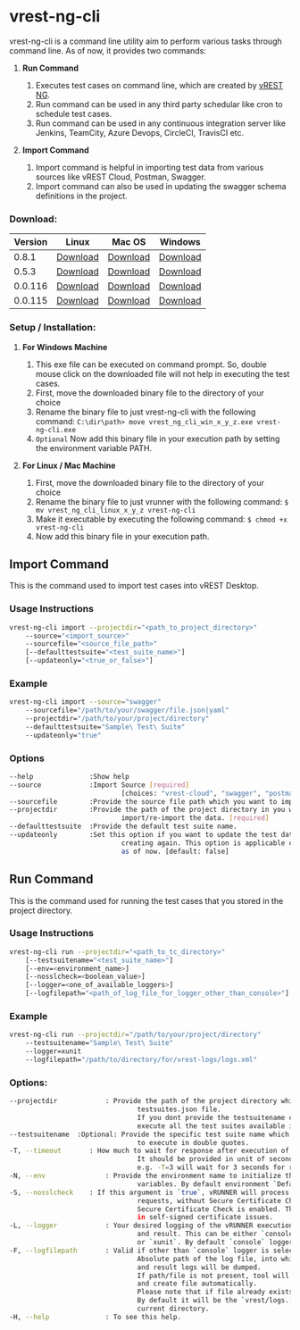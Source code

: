 

# vrest-ng-cli

vrest-ng-cli is a command line utility aim to perform various tasks through command line. As of now, it provides two commands:
1. **Run Command**
	1.  Executes test cases on command line, which are created by [vREST NG](https://ng.vrest.io).
	2. Run command can be used in any third party schedular like cron to schedule test cases.
	3. Run command can be used in any continuous integration server like Jenkins, TeamCity, Azure Devops, CircleCI, TravisCI etc.

2. **Import Command**
	1.  Import command is helpful in importing test data from various sources like vREST Cloud, Postman, Swagger.
	2. Import command can also be used in updating the swagger schema definitions in the project.

### Download:

| Version | Linux | Mac OS | Windows |
| ------------- | ------------ | ------------| ----------- |
| 0.8.1 | [Download](https://github.com/Optimizory/vrest-ng-cli/releases/download/v0.8.1/vrest_ng_cli_linux_0_8_1) | [Download](https://github.com/Optimizory/vrest-ng-cli/releases/download/v0.8.1/vrest_ng_cli_mac_0_8_1) | [Download](https://github.com/Optimizory/vrest-ng-cli/releases/download/v0.8.1/vrest_ng_cli_win_0_8_1.exe) |
| 0.5.3 | [Download](https://github.com/Optimizory/vrest-ng-cli/releases/download/v0.5.3/vrest_runner_linux_0_5_3) | [Download](https://github.com/Optimizory/vrest-ng-cli/releases/download/v0.5.3/vrest_runner_mac_0_5_3) | [Download](https://github.com/Optimizory/vrest-ng-cli/releases/download/v0.5.3/vrest_runner_win_0_5_3.exe) |
| 0.0.116 | [Download](https://github.com/Optimizory/vrest-ng-cli/releases/download/v0.0.116/vrest_runner_linux_0_0_116) | [Download](https://github.com/Optimizory/vrest-ng-cli/releases/download/v0.0.116/vrest_runner_mac_0_0_116) | [Download](https://github.com/Optimizory/vrest-ng-cli/releases/download/v0.0.116/vrest_runner_win_0_0_116.exe) |
| 0.0.115 | [Download](https://github.com/Optimizory/vrest-ng-cli/releases/download/v0.0.115/vrest_runner_linux_0_0_115) | [Download](https://github.com/Optimizory/vrest-ng-cli/releases/download/v0.0.115/vrest_runner_mac_0_0_115) | [Download](https://github.com/Optimizory/vrest-ng-cli/releases/download/v0.0.115/vrest_runner_win_0_0_115.exe) |

### Setup / Installation:

1.  **For Windows Machine**
	1. This exe file can be executed on command prompt. So, double mouse click on the downloaded file will not help in executing the test cases.  
	2. First, move the downloaded binary file to the directory of your choice
	3. Rename the binary file to just vrest-ng-cli with the following command:
`C:\dir\path> move vrest_ng_cli_win_x_y_z.exe vrest-ng-cli.exe`
	4. `Optional` Now add this binary file in your execution path by setting the environment variable PATH.

2.  **For Linux / Mac Machine**
	1. First, move the downloaded binary file to the directory of your choice
	2. Rename the binary file to just vrunner with the following command:
	`$ mv vrest_ng_cli_linux_x_y_z vrest-ng-cli`
	3. Make it executable by executing the following command:
	`$ chmod +x vrest-ng-cli`
	4. Now add this binary file in your execution path.

## Import Command

This is the command used to import test cases into vREST Desktop.

### Usage Instructions
```bash
vrest-ng-cli import --projectdir="<path_to_project_directory>"
	--source="<import_source>"
	--sourcefile="<source_file_path>"
	[--defaulttestsuite="<test_suite_name>"]
	[--updateonly="<true_or_false>"]
```
### Example
```bash
vrest-ng-cli import --source="swagger"
	--sourcefile="/path/to/your/swagger/file.json|yaml"
	--projectdir="/path/to/your/project/directory"
	--defaulttestsuite="Sample\ Test\ Suite"
	--updateonly="true"
```

### Options
```bash
--help 				:Show help
--source 			:Import Source [required]
							[choices: "vrest-cloud", "swagger", "postman"]
--sourcefile 		:Provide the source file path which you want to import.
--projectdir 		:Provide the path of the project directory in you want to
							import/re-import the data. [required]
--defaulttestsuite 	:Provide the default test suite name.
--updateonly 		:Set this option if you want to update the test data instead of 
							creating again. This option is applicable only for swagger source 
							as of now. [default: false]
```

## Run Command
This is the command used for running the test cases that you stored in the project directory.

### Usage Instructions
```bash
vrest-ng-cli run --projectdir="<path_to_tc_directory>"
	[--testsuitename="<test_suite_name>"]
	[--env=<environment_name>] 
	[--nosslcheck=<boolean_value>]
	[--logger=<one_of_available_loggers>]
	[--logfilepath="<path_of_log_file_for_logger_other_than_console>"]
```

### Example
```bash
vrest-ng-cli run --projectdir="/path/to/your/project/directory"
	--testsuitename="Sample\ Test\ Suite"
	--logger=xunit
	--logfilepath="/path/to/directory/for/vrest-logs/logs.xml"
```

### Options:
```bash
--projectdir			: Provide the path of the project directory which contains the 
								testsuites.json file.
								If you dont provide the testsuitename option, then it will 
								execute all the test suites available in the project.
--testsuitename  :Optional: Provide the specific test suite name which you want 
								to execute in double quotes.
-T, --timeout    	: How much to wait for response after execution of test case.
								It should be provided in unit of seconds.
								e.g. -T=3 will wait for 3 seconds for response
-N, --env				: Provide the environment name to initialize the global 
								variables. By default environment `Default` is used.
-S, --nosslcheck 	: If this argument is `true`, vRUNNER will process all 
								requests, without Secure Certificate Check. By default 
								Secure Certificate Check is enabled. This option is useful 
								in self-signed certificate issues.
-L, --logger			: Your desired logging of the vRUNNER execution process 
								and result. This can be either `console` or `json` or `csv` 
								or `xunit`. By default `console` logger is used.
-F, --logfilepath   	: Valid if other than `console` logger is selected.
								Absolute path of the log file, into which execution process 
								and result logs will be dumped.
								If path/file is not present, tool will try to setup that path, 
								and create file automatically.
								Please note that if file already exists, that will be overwritten.
								By default it will be the `vrest/logs.[json|xml|csv]` in 
								current directory.
-H, --help				: To see this help.
```